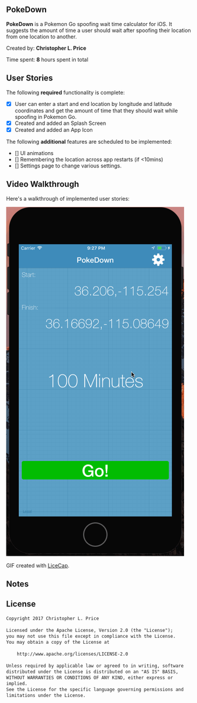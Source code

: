 ## **PokeDown**

**PokeDown** is a Pokemon Go spoofing wait time calculator for iOS. It suggests the amount of time a user should wait after spoofing their location from one location to another. 

Created by: **Christopher L. Price**

Time spent: **8** hours spent in total

## User Stories

The following **required** functionality is complete:

* [x] User can enter a start and end location by longitude and latitude coordinates and get the amount of time that they should wait while spoofing in Pokemon Go.
* [x] Created and added an Splash Screen 
* [x] Created and added an App Icon

The following **additional** features are scheduled to be implemented:
* [] UI animations
* [] Remembering the location across app restarts (if <10mins)
* [] Settings page to change various settings.

## Video Walkthrough 

Here's a walkthrough of implemented user stories:

<img src='https://github.com/chrispmonkey/PokeDown/blob/master/PokeDown_Demo.gif' title='Video Walkthrough' width='' alt='Video Walkthrough' />

GIF created with [LiceCap](http://www.cockos.com/licecap/).

## Notes


## License

    Copyright 2017 Christopher L. Price

    Licensed under the Apache License, Version 2.0 (the "License");
    you may not use this file except in compliance with the License.
    You may obtain a copy of the License at

        http://www.apache.org/licenses/LICENSE-2.0

    Unless required by applicable law or agreed to in writing, software
    distributed under the License is distributed on an "AS IS" BASIS,
    WITHOUT WARRANTIES OR CONDITIONS OF ANY KIND, either express or implied.
    See the License for the specific language governing permissions and
    limitations under the License.
